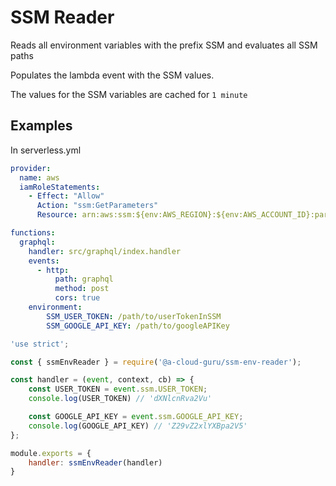 # SSM Reader

Reads all environment variables with the prefix SSM and evaluates all SSM paths

Populates the lambda event with the SSM values.

The values for the SSM variables are cached for `1 minute`

## Examples
In serverless.yml

```yml
provider:
  name: aws
  iamRoleStatements:
    - Effect: "Allow"
      Action: "ssm:GetParameters"
      Resource: arn:aws:ssm:${env:AWS_REGION}:${env:AWS_ACCOUNT_ID}:parameter/*

functions:
  graphql:
    handler: src/graphql/index.handler
    events:
      - http:
          path: graphql
          method: post
          cors: true
    environment:
        SSM_USER_TOKEN: /path/to/userTokenInSSM
        SSM_GOOGLE_API_KEY: /path/to/googleAPIKey
```
```js
'use strict';

const { ssmEnvReader } = require('@a-cloud-guru/ssm-env-reader');

const handler = (event, context, cb) => {
    const USER_TOKEN = event.ssm.USER_TOKEN;
    console.log(USER_TOKEN) // 'dXNlcnRva2Vu'

    const GOOGLE_API_KEY = event.ssm.GOOGLE_API_KEY;
    console.log(GOOGLE_API_KEY) // 'Z29vZ2xlYXBpa2V5'
};

module.exports = {
    handler: ssmEnvReader(handler)
}
```
